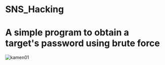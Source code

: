 # SNS_Hacking
# A simple program to obtain a target's password using brute force
![kamen01](https://github.com/AlectoSystem/SNS_Hacking/assets/128353161/56a8c819-529f-4481-8f04-72767b69a09e)
